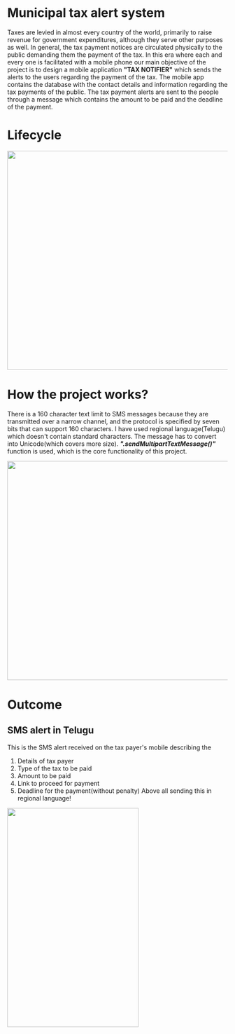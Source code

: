 # Municipal tax alert system
Taxes are levied in almost every country of the world, primarily to raise revenue for government expenditures, although they serve other purposes as well. In general, the tax payment notices are circulated physically to the public demanding them the payment of the tax. In this era where each and every one is facilitated with a mobile phone our main objective of the project is to design a mobile application <b>"TAX NOTIFIER"</b> which sends the alerts to the users regarding the payment of the tax. The mobile app contains the database with the contact details and information regarding the tax payments of the public. The tax payment alerts are sent to the people through a message which contains the amount to be paid and the deadline of the payment.
# Lifecycle
<img src="https://user-images.githubusercontent.com/72719513/147077523-35c001d6-969b-4795-baab-1c12ee0850f1.png" width="600" height="500" />

# How the project works?
There is a 160 character text limit to SMS messages because they are transmitted over a narrow channel, and the protocol is specified by seven bits that can support 160 characters. I have used regional language(Telugu) which doesn't contain standard characters. The message has to convert into Unicode(which covers more size). <i><b>".sendMultipartTextMessage()"</b></i> function is used, which is the core functionality of this project. 

<img src="https://user-images.githubusercontent.com/72719513/147078567-d23f8e9d-c7f8-4053-b7d9-14fbef1d7a8c.png" width="700" height="500" />

# Outcome
## SMS alert in Telugu
This is the SMS alert received on the tax payer's mobile describing the 
1. Details of tax payer
2. Type of the tax to be paid
3. Amount to be paid
4. Link to proceed for payment
5. Deadline for the payment(without penalty)
Above all sending this in regional language!
<img src="https://user-images.githubusercontent.com/72719513/147077881-beb2a485-1462-42aa-83cf-6bcd9121ca17.png" width="300" height="500" />
